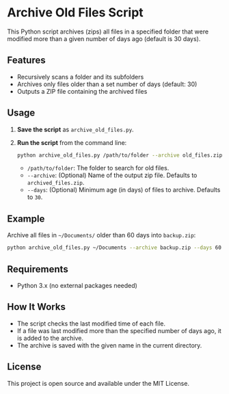 # Archive Old Files Script

This Python script archives (zips) all files in a specified folder that were modified more than a given number of days ago (default is 30 days).

## Features

- Recursively scans a folder and its subfolders
- Archives only files older than a set number of days (default: 30)
- Outputs a ZIP file containing the archived files

## Usage

1. **Save the script** as `archive_old_files.py`.

2. **Run the script** from the command line:

   ```sh
   python archive_old_files.py /path/to/folder --archive old_files.zip --days 30
   ```

   - `/path/to/folder`: The folder to search for old files.
   - `--archive`: (Optional) Name of the output zip file. Defaults to `archived_files.zip`.
   - `--days`: (Optional) Minimum age (in days) of files to archive. Defaults to `30`.

## Example

Archive all files in `~/Documents/` older than 60 days into `backup.zip`:

```sh
python archive_old_files.py ~/Documents --archive backup.zip --days 60
```

## Requirements

- Python 3.x (no external packages needed)

## How It Works

- The script checks the last modified time of each file.
- If a file was last modified more than the specified number of days ago, it is added to the archive.
- The archive is saved with the given name in the current directory.

## License

This project is open source and available under the MIT License.
